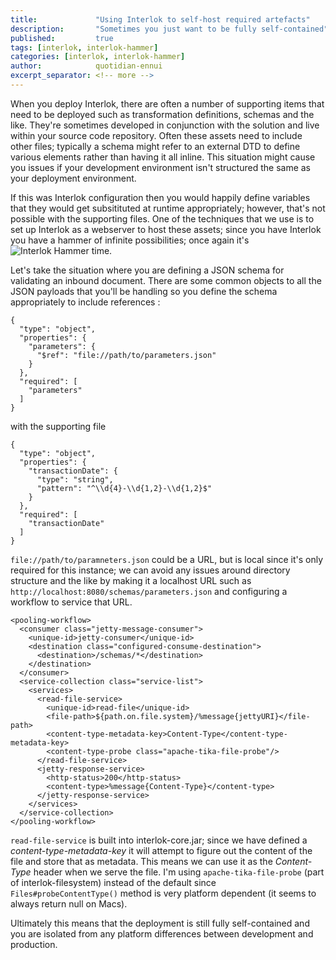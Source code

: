 ```yaml
---
title:             "Using Interlok to self-host required artefacts"
description:       "Sometimes you just want to be fully self-contained"
published:         true
tags: [interlok, interlok-hammer]
categories: [interlok, interlok-hammer]
author:            quotidian-ennui
excerpt_separator: <!-- more -->
---
```


When you deploy Interlok, there are often a number of supporting items that need to be deployed such as transformation definitions, schemas and the like. They're sometimes developed in conjunction with the solution and live within your source code repository. Often these assets need to include other files; typically a schema might refer to an external DTD to define various elements rather than having it all inline. This situation might cause you issues if your development environment isn't structured the same as your deployment environment.

<!-- more -->

If this was Interlok configuration then you would happily define variables that they would get subsitituted at runtime appropriately; however, that's not possible with the supporting files. One of the techniques that we use is to set up Interlok as a webserver to host these assets; since you have Interlok you have a hammer of infinite possibilities; once again it's ![Interlok Hammer](https://img.shields.io/badge/certified-interlok%20hammer-red.svg) time.

Let's take the situation where you are defining a JSON schema for validating an inbound document. There are some common objects to all the JSON payloads that you'll be handling so you define the schema appropriately to include references :

```
{
  "type": "object",
  "properties": {
    "parameters": {
      "$ref": "file://path/to/parameters.json"
    }
  },
  "required": [
    "parameters"
  ]
}
```

with the supporting file

```
{
  "type": "object",
  "properties": {
    "transactionDate": {
      "type": "string",
      "pattern": "^\\d{4}-\\d{1,2}-\\d{1,2}$"
    }
  },
  "required": [
    "transactionDate"
  ]
}
```

`file://path/to/paramneters.json` could be a URL, but is local since it's only required for this instance; we can avoid any issues around directory structure and the like by making it a localhost URL such as `http://localhost:8080/schemas/parameters.json` and configuring a  workflow to service that URL.

```
<pooling-workflow>
  <consumer class="jetty-message-consumer">
    <unique-id>jetty-consumer</unique-id>
    <destination class="configured-consume-destination">
      <destination>/schemas/*</destination>
    </destination>
  </consumer>
  <service-collection class="service-list">
    <services>
      <read-file-service>
        <unique-id>read-file</unique-id>
        <file-path>${path.on.file.system}/%message{jettyURI}</file-path>
        <content-type-metadata-key>Content-Type</content-type-metadata-key>
        <content-type-probe class="apache-tika-file-probe"/>
      </read-file-service>
      <jetty-response-service>
        <http-status>200</http-status>
        <content-type>%message{Content-Type}</content-type>
      </jetty-response-service>
    </services>
  </service-collection>
</pooling-workflow>
```

`read-file-service` is built into interlok-core.jar; since we have defined a _content-type-metadata-key_ it will attempt to figure out the content of the file and store that as metadata. This means we can use it as the _Content-Type_ header when we serve the file. I'm using `apache-tika-file-probe` (part of interlok-filesystem) instead of the default since `Files#probeContentType()` method is very platform dependent (it seems to always return null on Macs).

Ultimately this means that the deployment is still fully self-contained and you are isolated from any platform differences between development and production.
